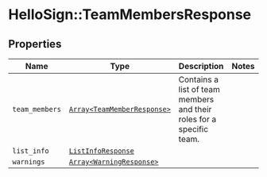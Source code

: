 # HelloSign::TeamMembersResponse



## Properties

| Name | Type | Description | Notes |
| ---- | ---- | ----------- | ----- |
| `team_members` | [```Array<TeamMemberResponse>```](TeamMemberResponse.md) |  Contains a list of team members and their roles for a specific team.  |  |
| `list_info` | [```ListInfoResponse```](ListInfoResponse.md) |    |  |
| `warnings` | [```Array<WarningResponse>```](WarningResponse.md) |    |  |

